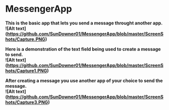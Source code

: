 # MessengerApp
<b>This is the basic app that lets you send a message throught another app.<br>
![Alt text] (https://github.com/SunDowner01/MessengerApp/blob/master/ScreenShots/Capture.PNG)

<b>Here is a demonstration of the text field being used to create a message to send.<br>
![Alt text] (https://github.com/SunDowner01/MessengerApp/blob/master/ScreenShots/Capture1.PNG)

<b>After creating a message you use another app of your choice to send the message.<br>
![Alt text] (https://github.com/SunDowner01/MessengerApp/blob/master/ScreenShots/Capture3.PNG)
